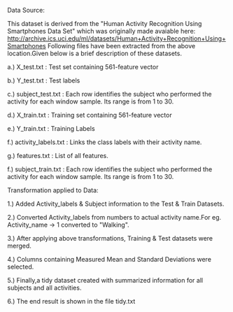 
Data Source:

This dataset is derived from the "Human Activity Recognition Using Smartphones Data Set" which was originally made avaiable here: http://archive.ics.uci.edu/ml/datasets/Human+Activity+Recognition+Using+Smartphones
Following files have been extracted from the above location.Given below is a brief description of these datasets.

a.) X_test.txt   : Test set containing 561-feature vector

b.) Y_test.txt   : Test labels 

c.) subject_test.txt : Each row identifies the subject who performed the activity for each window sample. Its range is from 1 to 30.

d.) X_train.txt  :  Training set containing 561-feature vector

e.) Y_train.txt  :  Training Labels

f.) activity_labels.txt : Links the class labels with their activity name.

g.) features.txt  : List of all features.

f.) subject_train.txt  : Each row identifies the subject who performed the activity for each window sample. Its range is from 1 to 30.
 

Transformation applied to Data:

1.) Added Activity_labels & Subject information to the Test & Train Datasets.

2.) Converted Activity_labels from numbers to actual activity name.For eg. Activity_name -> 1 converted to "Walking".

3.) After applying above transformations, Training & Test datasets were merged.

4.) Columns containing Measured Mean and Standard Deviations were selected.

5.) Finally,a  tidy dataset created with summarized information for all subjects and all activities.

6.) The end result is shown in the file tidy.txt





